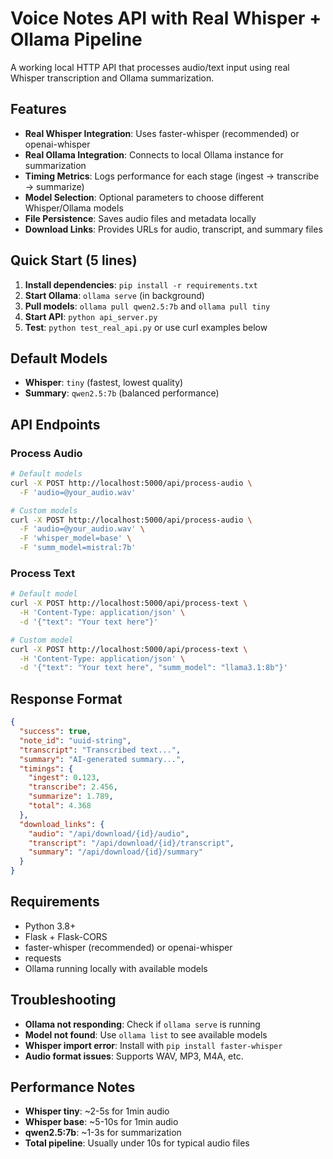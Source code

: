 # Voice Notes API with Real Whisper + Ollama Pipeline

A working local HTTP API that processes audio/text input using real Whisper transcription and Ollama summarization.

## Features

- **Real Whisper Integration**: Uses faster-whisper (recommended) or openai-whisper
- **Real Ollama Integration**: Connects to local Ollama instance for summarization
- **Timing Metrics**: Logs performance for each stage (ingest → transcribe → summarize)
- **Model Selection**: Optional parameters to choose different Whisper/Ollama models
- **File Persistence**: Saves audio files and metadata locally
- **Download Links**: Provides URLs for audio, transcript, and summary files

## Quick Start (5 lines)

1. **Install dependencies**: `pip install -r requirements.txt`
2. **Start Ollama**: `ollama serve` (in background)
3. **Pull models**: `ollama pull qwen2.5:7b` and `ollama pull tiny`
4. **Start API**: `python api_server.py`
5. **Test**: `python test_real_api.py` or use curl examples below

## Default Models

- **Whisper**: `tiny` (fastest, lowest quality)
- **Summary**: `qwen2.5:7b` (balanced performance)

## API Endpoints

### Process Audio
```bash
# Default models
curl -X POST http://localhost:5000/api/process-audio \
  -F 'audio=@your_audio.wav'

# Custom models
curl -X POST http://localhost:5000/api/process-audio \
  -F 'audio=@your_audio.wav' \
  -F 'whisper_model=base' \
  -F 'summ_model=mistral:7b'
```

### Process Text
```bash
# Default model
curl -X POST http://localhost:5000/api/process-text \
  -H 'Content-Type: application/json' \
  -d '{"text": "Your text here"}'

# Custom model
curl -X POST http://localhost:5000/api/process-text \
  -H 'Content-Type: application/json' \
  -d '{"text": "Your text here", "summ_model": "llama3.1:8b"}'
```

## Response Format

```json
{
  "success": true,
  "note_id": "uuid-string",
  "transcript": "Transcribed text...",
  "summary": "AI-generated summary...",
  "timings": {
    "ingest": 0.123,
    "transcribe": 2.456,
    "summarize": 1.789,
    "total": 4.368
  },
  "download_links": {
    "audio": "/api/download/{id}/audio",
    "transcript": "/api/download/{id}/transcript",
    "summary": "/api/download/{id}/summary"
  }
}
```

## Requirements

- Python 3.8+
- Flask + Flask-CORS
- faster-whisper (recommended) or openai-whisper
- requests
- Ollama running locally with available models

## Troubleshooting

- **Ollama not responding**: Check if `ollama serve` is running
- **Model not found**: Use `ollama list` to see available models
- **Whisper import error**: Install with `pip install faster-whisper`
- **Audio format issues**: Supports WAV, MP3, M4A, etc.

## Performance Notes

- **Whisper tiny**: ~2-5s for 1min audio
- **Whisper base**: ~5-10s for 1min audio  
- **qwen2.5:7b**: ~1-3s for summarization
- **Total pipeline**: Usually under 10s for typical audio files
